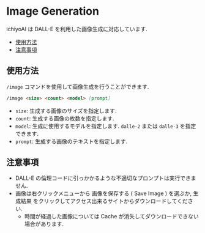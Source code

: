 # Image Generation

ichiyoAI は DALL-E を利用した画像生成に対応しています.

- [使用方法](#使用方法)
- [注意事項](#注意事項)

## 使用方法

`/image` コマンドを使用して画像生成を行うことができます.

```md
/image <size> <count> <model> [prompt]
```

- `size`: 生成する画像のサイズを指定します.
- `count`: 生成する画像の枚数を指定します.
- `model`: 生成に使用するモデルを指定します. `dalle-2` または `dalle-3` を指定できます.
- `prompt`: 生成する画像のテキストを指定します.

## 注意事項

- DALL-E の倫理コードに引っかかるような不適切なプロンプトは実行できません.
- 画像は右クリックメニューから 画像を保存する ( Save Image ) を選ぶか, 生成結果 をクリックしてアクセス出来るサイトからダウンロードしてください.
  - 時間が経過した画像については Cache が消失してダウンロードできない場合があります.
